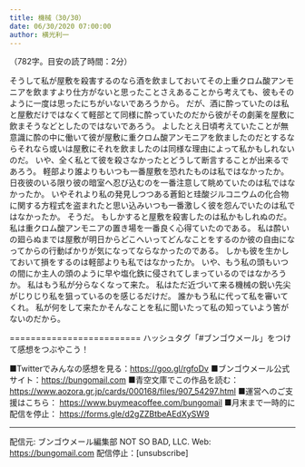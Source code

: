 ```yaml
---
title: 機械（30/30）
date: 06/30/2020 07:00:00
author: 横光利一
---
```


（782字。目安の読了時間：2分）

そうして私が屋敷を殺害するのなら酒を飲ましておいてその上重クロム酸アンモニアを飲ますより仕方がないと思ったことさえあることから考えても、彼もそのように一度は思ったにちがいないであろうから。
だが、酒に酔っていたのは私と屋敷だけではなくて軽部とて同様に酔っていたのだから彼がその劇薬を屋敷に飲まそうなどとしたのではないであろう。
よしたとえ日頃考えていたことが無意識に酔の中に働いて彼が屋敷に重クロム酸アンモニアを飲ましたのだとするならそれなら或いは屋敷にそれを飲ましたのは同様な理由によって私かもしれないのだ。
いや、全く私とて彼を殺さなかったとどうして断言することが出来るであろう。
軽部より誰よりもいつも一番屋敷を恐れたものは私ではなかったか。
日夜彼のいる限り彼の暗室へ忍び込むのを一番注意して眺めていたのは私ではなかったか。
いやそれより私の発見しつつある蒼鉛と珪酸ジルコニウムの化合物に関する方程式を盗まれたと思い込みいつも一番激しく彼を怨んでいたのは私ではなかったか。
そうだ。
もしかすると屋敷を殺害したのは私かもしれぬのだ。
私は重クロム酸アンモニアの置き場を一番良く心得ていたのである。
私は酔いの廻らぬまでは屋敷が明日からどこへいってどんなことをするのか彼の自由になってからの行動ばかりが気になってならなかったのである。
しかも彼を生かしておいて損をするのは軽部よりも私ではなかったか。
いや、もう私の頭もいつの間にか主人の頭のように早や塩化鉄に侵されてしまっているのではなかろうか。
私はもう私が分らなくなって来た。
私はただ近づいて来る機械の鋭い先尖がじりじり私を狙っているのを感じるだけだ。
誰かもう私に代って私を審いてくれ。
私が何をして来たかそんなことを私に聞いたって私の知っていよう筈がないのだから。

=========================
ハッシュタグ「#ブンゴウメール」をつけて感想をつぶやこう！　


■Twitterでみんなの感想を見る：https://goo.gl/rgfoDv
■ブンゴウメール公式サイト：https://bungomail.com
■青空文庫でこの作品を読む：https://www.aozora.gr.jp/cards/000168/files/907_54297.html
■運営へのご支援はこちら： https://www.buymeacoffee.com/bungomail
■月末まで一時的に配信を停止： https://forms.gle/d2gZZBtbeAEdXySW9

-------
配信元: ブンゴウメール編集部
NOT SO BAD, LLC.
Web: https://bungomail.com
配信停止：[unsubscribe]

